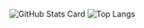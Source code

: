 ![GitHub Stats Card](https://github-readme-stats.vercel.app/api?username=0kate&theme=nord&show_icons=true&line_height=28&card_width=375&count_private=true&include_all_commits=true)
![Top Langs](https://github-readme-stats.vercel.app/api/top-langs/?username=0kate&theme=nord&layout=compact&langs_count=10&exclude_repo=Bee,Bee2.0)
